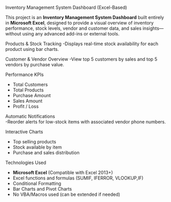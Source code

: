 Inventory Management System Dashboard (Excel-Based)

This project is an **Inventory Management System Dashboard** built entirely in **Microsoft Excel**, designed to provide a visual overview of inventory performance, stock levels, vendor and customer data, and sales insights—without using any advanced add-ins or external tools.

 Products & Stock Tracking 
  -Displays real-time stock availability for each product using bar charts.

Customer & Vendor Overview 
  -View top 5 customers by sales and top 5 vendors by purchase value.

Performance KPIs
  - Total Customers
  - Total Products
  - Purchase Amount
  - Sales Amount
  - Profit / Loss

Automatic Notifications  
  -Reorder alerts for low-stock items with associated vendor phone numbers.

Interactive Charts 
  - Top selling products
  - Stock available by item
  - Purchase and sales distribution

Technologies Used

- **Microsoft Excel** (Compatible with Excel 2013+)
- Excel functions and formulas (SUMIF, IFERROR, VLOOKUP,IF)
- Conditional Formatting
- Bar Charts and Pivot Charts
- No VBA/Macros used (can be extended if needed)
 





